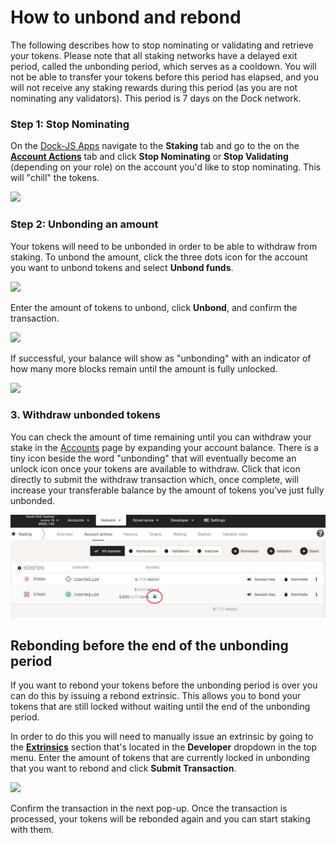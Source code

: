 # How to unbond and rebond

The following describes how to stop nominating or validating and retrieve your tokens. Please note that all staking networks have a delayed exit period, called the unbonding period, which serves as a cooldown. You will not be able to transfer your tokens before this period has elapsed, and you will not receive any staking rewards during this period \(as you are not nominating any validators\). This period is 7 days on the Dock network.

### Step 1: Stop Nominating

On the [Dock-JS Apps](https://fe.dock.io/#/staking) navigate to the **Staking** tab and go to the on the [**Account Actions**](https://fe.dock.io/#/staking/actions) tab and  click **Stop Nominating** or **Stop Validating** \(depending on your role\) on the account you'd like to stop nominating. This will "chill" the tokens.

![](https://lh5.googleusercontent.com/Ll1N_v8iNCIqI_lD4_uYz-j_Voec0ehyIkxlUgVBFrlbwX5Dw4gwlF6V5WCWoMtGTheveTpo-bjiyaS3aG9SmcXMdXFB73PqDU6_kc0rS7ZxoDAqxgilpdQXP1h5CqvFcbVE8rZG)

### Step 2: Unbonding an amount

Your tokens will need to be unbonded in order to be able to withdraw from staking. To unbond the amount, click the three dots icon for the account you want to unbond tokens and select **Unbond funds**.

![](https://lh4.googleusercontent.com/Iva0lok-cURaLfDvQ3J8awKh2GLGL5L7vow6kLqUiCTFEwbYLa7yhPJFuS8bH_5sVUQPxKlRPsjqwCXfffza9SURrOczrhorz_Quso1gbDLG_m1mPUyO7cvYruUsuuBXvjyxv1F1)

Enter the amount of tokens to unbond, click **Unbond**, and confirm the transaction.

![](https://lh4.googleusercontent.com/3rGDzTeZXS5bZKyDPh2kekTOwzaMcb1UnKxdQvPluIe2AatA8EOxOUXri-HHNFQ3HBLnzZgdg-s3qu1dFPzN0qfISdHm4C4t-Hij-ILdQRTKJVCGeOxyrRPXqE1g_j4WUZXEQd8U)

If successful, your balance will show as "unbonding" with an indicator of how many more blocks remain until the amount is fully unlocked.

![](https://lh6.googleusercontent.com/n_PDwx5_IEkl_w6Z9RFEwnMSFWX5ey3D4DJqCQcad1dVuDOIWMwJNifGI0GVFl4UsJMzBEhy_nzIkph1RqlA-4UBUbuwPwlkHY9_1RdoLbdWKBrWvQ1W_ERjHOBKRLal-334QT5_)

### 3. Withdraw unbonded tokens

You can check the amount of time remaining until you can  withdraw your stake in the [Accounts](https://fe.dock.io/#/accounts) page by expanding your account balance. There is a tiny icon beside the word "unbonding" that will eventually become an unlock icon once your tokens are available to withdraw. Click that icon directly to submit the withdraw transaction which, once complete, will increase your transferable balance by the amount of tokens you've just fully unbonded.

![](../.gitbook/assets/unbond.png)



## Rebonding before the end of the unbonding period

If you want to rebond your tokens before the unbonding period is over you can do this by issuing a rebond extrinsic. This allows you to bond your tokens that are still locked without waiting until the end of the unbonding period.

In order to do this you will need to manually issue an extrinsic by going to the [**Extrinsics**](https://fe.dock.io/#/extrinsics) section that's located in the **Developer** dropdown in the top menu. Enter the amount of tokens that are currently locked in unbonding that you want to rebond and click **Submit Transaction**.

![](https://lh4.googleusercontent.com/YGvNYTHQQxfIPiVESy88gQTlTSvLz7ZpAmKG9bMU-Ce2bjXXUxE0BDhOYGxAUmi8Q0sOSc_PipvCpu6EVAKPTQroVIBzKchH7iEck5VU7tSPHT9tg4CFT7Dw2lTckHE9FpNHzUxI)

Confirm the transaction in the next pop-up. Once the transaction is processed, your tokens will be rebonded again and you can start staking with them.  


